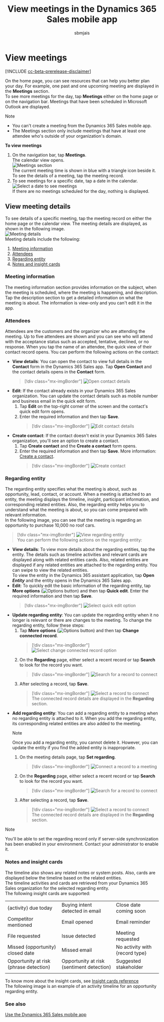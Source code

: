 ﻿---
title: View meetings in the Dynamics 365 Sales mobile app
description: Instructions to view meetings in the Dynamics 365 Sales mobile app
ms.date: 11/30/2020
ms.topic: article
ms.service: dynamics-365-sales
author: sbmjais
ms.author: shjais
manager: shujoshi
---

# View meetings

[!INCLUDE [cc-beta-prerelease-disclaimer](../../includes/cc-beta-prerelease-disclaimer.md)]

On the home page, you can see resources that can help you better plan your day. For example, one past and one upcoming meeting are displayed in the **Meetings** section.    
To see more meetings for the day, tap **Meetings** either on the home page or on the navigation bar. Meetings that have been scheduled in Microsoft Outlook are displayed.    
> [!NOTE]
> - You can't create a meeting from the Dynamics 365 Sales mobile app.
> - The Meetings section only include meetings that have at least one attendee who's outside of your organization's domain.   
 
**To view meetings**    
1.  On the navigation bar, tap **Meetings**.    
    The calendar view opens.    
    ![Meetings section](media/sm-meetings-nav-bar.png "Meetings section")    
    The current meeting time is shown in blue with a triangle icon beside it. To see the details of a meeting, tap the meeting record.    
2.  To see meetings for a specific date, tap a date in the calendar.    
    ![Select a date to see meetings](media/sm-select-date.png "Select a date to see meetings")   
    If there are no meetings scheduled for the day, nothing is displayed.   

## View meeting details    
To see details of a specific meeting, tap the meeting record on either the home page or the calendar view. The meeting details are displayed, as shown in the following image.    
![Meeting details](media/sm-meeting-details.png "Meeting details")     
Meeting details include the following:   
1. [Meeting information](#meeting-information)   
2. [Attendees](#attendees)   
3. [Regarding entity](#regarding-entity)   
4. [Notes and insight cards](#notes-and-insight-cards)   

### Meeting information   
The meeting information section provides information on the subject, when the meeting is scheduled, where the meeting is happening, and description. Tap the description section to get a detailed information on what the meeting is about. The information is view-only and you can't edit it in the app.  
### Attendees    
Attendees are the customers and the organizer who are attending the meeting. Up to five attendees are shown and you can see who will attend with the acceptance status such as accepted, tentative, declined, or no response. When you tap the name of an attendee, the quick view of their contact record opens. You can perform the following actions on the contact:  
- **View details**: You can open the contact to view full details in the **Contact** form in the Dynamics 365 Sales app. Tap **Open Contact** and the contact details opens in the **Contact** form.   
    > [!div class="mx-imgBorder"]
    > ![Open contact details](media/sm-open-contact.png "Open contact details")  
- **Edit**: If the contact already exists in your Dynamics 365 Sales organization. You can update the contact details such as mobile number and business email in the quick edit form. 
    1. Tap **Edit** on the top-right corner of the screen and the contact's quick edit form opens.   
    2. Enter the required information and then tap **Save**.   
        > [!div class="mx-imgBorder"]
        > ![Edit contact details](media/sm-contact-edit.png "Edit contact details")   
- **Create contact**: If the contact doesn't exist in your Dynamics 365 Sales organization, you'll see an option to create a contact.    
    1. Tap **Create contact** and the **Create a contact** form opens.   
    2. Enter the required information and then tap **Save**. More information: [Create a contact](create-contact.md).   
        > [!div class="mx-imgBorder"]
        > ![Create contact](media/sm-create-contact.png "Create contact")   
### Regarding entity
The regarding entity specifies what the meeting is about, such as opportunity, lead, contact, or account. When a meeting is attached to an entity, the meeting displays the timeline, insight, participant information, and corresponding related entities. Also, the regarding entity helps you to understand what the meeting is about, so you can come prepared with relevant information.  
In the following image, you can see that the meeting is regarding an opportunity to purchase 10,000 no roof cars.   
> [!div class="mx-imgBorder"]
> ![View regarding entity](media/sm-view-regarding-entity.png "View regarding entity")   
You can perform the following actions on the regarding entity:   
- **View details**: To view more details about the regarding entities, tap the entity. The details such as timeline activities and relevant cards are displayed along with related entities cards. Also, related entities are displayed if any related entities are attached to the regarding entity. You can swipe to view the related entities.    
To view the entity in the Dynamics 365 assistant application, tap **Open *Entity*** and the entity opens in the Dynamics 365 Sales app.   
- **Edit**: To quickly edit the basic information of the regarding entity, tap **More options** (![Options button](media/sm-options-button.png "Options button")) and then tap **Quick edit**. Enter the required information and then tap **Save**.   
    >[!div class="mx-imgBorder"]
    >![Select quick edit option](media/sm-quick-edit-regarding-entity.png "Select quick edit option")    
- **Update regarding entity**: You can update the regarding entity when it no longer is relevant or there are changes to the meeting. To change the regarding entity, follow these steps:
    1. Tap **More options** (![Options button](media/sm-options-button.png "Options button")) and then tap **Change connected record**.    
        >[!div class="mx-imgBorder"]
        >![Select change connected record option](media/sm-select-change-connected-record.png "Select change connected record option")        
    2. On the **Regarding** page, either select a recent record or tap **Search** to look for the record you want.    
        >[!div class="mx-imgBorder"]
        >![Search for a record to connect](media/sm-regarding-record.png "Search for a record to connect")    
    3. After selecting a record, tap **Save**.    
        >[!div class="mx-imgBorder"]
        >![Select a record to connect](media/sm-select-regarding-record.png "Select a record to connect")   
        The connected record details are displayed in the **Regarding** section.    
- **Add regarding entity**: You can add a regarding entity to a meeting when no regarding entity is attached to it. When you add the regarding entity, its corresponding related entities are also added to the meeting.  
    >[!NOTE]  
    >Once you add a regarding entity, you cannot delete it. However, you can update the entity if you find the added entity is inappropriate.   
    1. On the meeting details page, tap **Set regarding**.   
        >[!div class="mx-imgBorder"]
        >![Connect a record to a meeting](media/sm-meeting-details-no-record.png "Connect a record to a meeting")   
    2. On the **Regarding** page, either select a recent record or tap **Search** to look for the record you want.   
        >[!div class="mx-imgBorder"]
        >![Search for a record to connect](media/sm-regarding-record.png "Search for a record to connect")   
    3. After selecting a record, tap **Save**.   
        >[!div class="mx-imgBorder"]
        >![Select a record to connect](media/sm-select-regarding-record.png "Select a record to connect")    
        The connected record details are displayed in the **Regarding** section.    
> [!NOTE]
> You'll be able to set the regarding record only if server-side synchronization has been enabled in your environment. Contact your administrator to enable it.    
### Notes and insight cards    
The timeline also shows any related notes or system posts. Also, cards are displayed below the timeline based on the related entities.   
The timeline activities and cards are retrieved from your Dynamics 365 Sales organization for the selected regarding entity.   
The following insight cards are supported:    
<table>
<tr>
<td>{activity} due today</td><td>Buying intent detected in email</td><td>Close date coming soon</td>
</tr>
<tr>
<td>Competitor mentioned</td><td>Email opened</td><td>Email reminder</td>
</tr>
<tr>
<td>File requested</td><td>Issue detected</td><td>Meeting requested</td>
</tr>
<tr>
<td>Missed (opportunity) closed date</td><td>Missed email</td><td>No activity with {record type}</td>
</tr>
<tr>
<td>Opportunity at risk (phrase detection)</td><td>Opportunity at risk (sentiment detection)</td><td>Suggested stakeholder</td>
</tr> 
<tr>
<td></td><td></td><td></td>
</tr>
</table>   

To know more about the insight cards, see [Insight cards reference](https://docs.microsoft.com/dynamics365/ai/sales/action-cards-reference)   
The following image is an example of an activity timeline for an opportunity regarding entity.   
<!--*Add image*-->

### See also   
[Use the Dynamics 365 Sales mobile app](../sales-mobile/use-sales-mobile-app.md)
